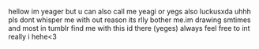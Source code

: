 hellow im yeager but u can also call me yeagi
or yegs also luckusxda uhhh
pls dont whisper me with out reason its rlly
bother me.im drawing smtimes and most in 
tumblr find me with this id there (yeges)
always feel free to int really i hehe<3
